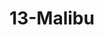 ---
title: 13-Malibu
image: /uploads/Gallery-Malibu1.jpg
image_alt-text: Contemporary Malibu Residence with custom woodwork and joinery design
work-type: contemporary
---
